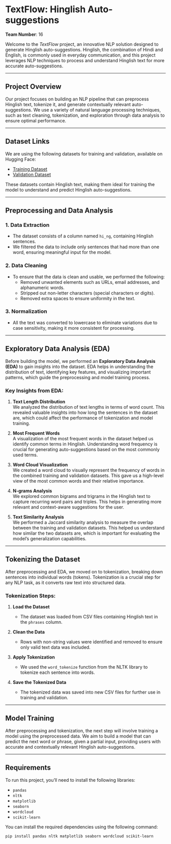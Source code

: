 # TextFlow: Hinglish Auto-suggestions

**Team Number**: 16

Welcome to the *TextFlow* project, an innovative NLP solution designed to generate Hinglish auto-suggestions. Hinglish, the combination of Hindi and English, is commonly used in everyday communication, and this project leverages NLP techniques to process and understand Hinglish text for more accurate auto-suggestions. 

---

## Project Overview

Our project focuses on building an NLP pipeline that can preprocess Hinglish text, tokenize it, and generate contextually relevant auto-suggestions. We use a variety of natural language processing techniques, such as text cleaning, tokenization, and exploration through data analysis to ensure optimal performance.

---

## Dataset Links

We are using the following datasets for training and validation, available on Hugging Face:

- [Training Dataset](https://huggingface.co/datasets/DanArnin/Hinglish/viewer/default/train)
- [Validation Dataset](https://huggingface.co/datasets/DanArnin/Hinglish/viewer/default/validation)

These datasets contain Hinglish text, making them ideal for training the model to understand and predict Hinglish auto-suggestions.

---

## Preprocessing and Data Analysis

### 1. **Data Extraction**
   - The dataset consists of a column named `hi_ng`, containing Hinglish sentences. 
   - We filtered the data to include only sentences that had more than one word, ensuring meaningful input for the model.

### 2. **Data Cleaning**
   - To ensure that the data is clean and usable, we performed the following:
     - Removed unwanted elements such as URLs, email addresses, and alphanumeric words.
     - Stripped out non-letter characters (special characters or digits).
     - Removed extra spaces to ensure uniformity in the text.

### 3. **Normalization**
   - All the text was converted to lowercase to eliminate variations due to case sensitivity, making it more consistent for processing.

---

## Exploratory Data Analysis (EDA)

Before building the model, we performed an **Exploratory Data Analysis (EDA)** to gain insights into the dataset. EDA helps in understanding the distribution of text, identifying key features, and visualizing important patterns, which guide the preprocessing and model training process.

### Key Insights from EDA:

1. **Text Length Distribution**  
   We analyzed the distribution of text lengths in terms of word count. This revealed valuable insights into how long the sentences in the dataset are, which could affect the performance of tokenization and model training.

2. **Most Frequent Words**  
   A visualization of the most frequent words in the dataset helped us identify common terms in Hinglish. Understanding word frequency is crucial for generating auto-suggestions based on the most commonly used terms.

3. **Word Cloud Visualization**  
   We created a word cloud to visually represent the frequency of words in the combined training and validation datasets. This gave us a high-level view of the most common words and their relative importance.

4. **N-grams Analysis**  
   We explored common bigrams and trigrams in the Hinglish text to capture recurring word pairs and triples. This helps in generating more relevant and context-aware suggestions for the user.

5. **Text Similarity Analysis**  
   We performed a Jaccard similarity analysis to measure the overlap between the training and validation datasets. This helped us understand how similar the two datasets are, which is important for evaluating the model’s generalization capabilities.

---

## Tokenizing the Dataset

After preprocessing and EDA, we moved on to tokenization, breaking down sentences into individual words (tokens). Tokenization is a crucial step for any NLP task, as it converts raw text into structured data.

### Tokenization Steps:

1. **Load the Dataset**  
   - The dataset was loaded from CSV files containing Hinglish text in the `phrases` column.

2. **Clean the Data**  
   - Rows with non-string values were identified and removed to ensure only valid text data was included.

3. **Apply Tokenization**  
   - We used the `word_tokenize` function from the NLTK library to tokenize each sentence into words.

4. **Save the Tokenized Data**  
   - The tokenized data was saved into new CSV files for further use in training and validation.

---

## Model Training

After preprocessing and tokenization, the next step will involve training a model using the preprocessed data. We aim to build a model that can predict the next word or phrase, given a partial input, providing users with accurate and contextually relevant Hinglish auto-suggestions.

---

## Requirements

To run this project, you’ll need to install the following libraries:

- `pandas`
- `nltk`
- `matplotlib`
- `seaborn`
- `wordcloud`
- `scikit-learn`

You can install the required dependencies using the following command:

```bash
pip install pandas nltk matplotlib seaborn wordcloud scikit-learn
